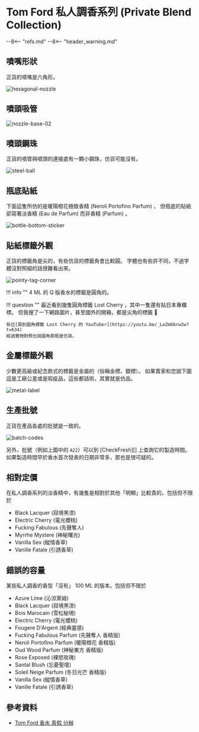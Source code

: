 # Tom Ford 私人調香系列 (Private Blend Collection)

--8<-- "refs.md"
--8<-- "header_warning.md"

## 噴嘴形狀

正貨的噴嘴是六角形。

![hexagonal-nozzle](../../_assets/images/tom-ford/hexagonal-nozzle.jpg)

## 噴頭吸管

![nozzle-base-02](../../_assets/images/tom-ford/nozzle-base-02.jpg)

## 噴頭鋼珠

正貨的噴管與噴頭的連接處有一顆小鋼珠，仿貨可能沒有。

![steel-ball](../../_assets/images/tom-ford/steel-ball.jpg)

## 瓶底貼紙

下面這隻所仿的是暖陽橙花極致香精 (Neroli Portofino Parfum) ，
但瓶底的貼紙卻寫著淡香精 (Eau de Parfum) 而非香精 (Parfum) 。

![bottle-bottom-sticker](../../_assets/images/tom-ford/bottle-bottom-sticker.jpg)

## 貼紙標籤外觀

正貨的標籤角是尖的，有些仿貨的標籤角會比較圓。
字體也有些許不同，不過字體沒對照組的話很難看出來。

![pointy-tag-corner](../../_assets/images/tom-ford/pointy-tag-corner.jpg)

!!! info ""
    4 ML 的 Q 版香水的標籤是圓角的。

!!! question ""
    最近看到幾隻圓角標籤 Lost Cherry ，其中一隻還有貼日本專櫃標。
    但我搜了一下網路圖片，甚至國外的開箱，都是尖角的標籤 🤔

    有位[買到圓角標籤 Lost Cherry 的 YouTuber](https://youtu.be/_LoZm6brw2w?t=634)
    經過實物對照也說圓角那瓶是仿貨。

## 金屬標籤外觀

少數更高級或紀念款式的標籤是金屬的（俗稱金標、銀標）。
如果賣家和您說下圖這是工廠公差或是瑕疵品，這些都話術，其實就是仿品。

![metal-label](../../_assets/images/tom-ford/metal-label.jpg)

## 生產批號

正貨在產品各處的批號是一致的。

![batch-codes](../../_assets/images/tom-ford/batch-codes.jpg)

另外，批號（例如上圖中的 `A22`）可以到 [CheckFresh][] 上查詢它的製造時間。
如果製造時間早於香水首次發表的日期非常多，那也是很可疑的。

## 相對定價

在私人調香系列的淡香精中，有幾隻是相對於其他「明顯」比較貴的。包括但不限於

- Black Lacquer (寂境黑漆)
- Electric Cherry (電光櫻桃)
- Fucking Fabulous (先聲奪人)
- Myrrhe Mystere (神秘曙光)
- Vanilla Sex (縱情香草)
- Vanille Fatale (引誘香草)

## 錯誤的容量

某些私人調香的香型「沒有」 100 ML 的版本。包括但不限於

- Azure Lime (沁涼萊姆)
- Black Lacquer (寂境黑漆)
- Bois Marocain (雪松秘境)
- Electric Cherry (電光櫻桃)
- Fougere D'Argent (經典靈感)
- Fucking Fabulous Parfum (先聲奪人 香精版)
- Neroli Portofino Parfum (暖陽橙花 香精版)
- Oud Wood Parfum (神秘東方 香精版)
- Rose Exposed (裸慾玫瑰)
- Santal Blush (忘憂聖壇)
- Soleil Neige Parfum (冬日光芒 香精版)
- Vanilla Sex (縱情香草)
- Vanille Fatale (引誘香草)

## 參考資料

- [Tom Ford 香水 真假 分辦](https://attscent.com/tom-ford-fake-fragrance/)
